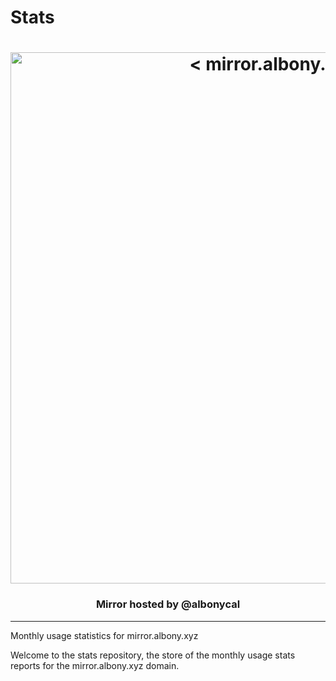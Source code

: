 # Stats

<h1 align="center">
    <a href="https://mirror.albony.xyz"><img src="https://blog.albony.xyz/mirror.png" width="850px"alt="< mirror.albony.xyz >"></a>
</h1>
 
<h3 align="center">Mirror hosted by @albonycal</h3>

---

Monthly usage statistics for mirror.albony.xyz  

Welcome to the stats repository, the store of the monthly usage stats reports for the mirror.albony.xyz domain. 
